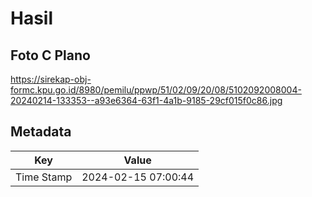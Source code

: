 # Hasil

## Foto C Plano

https://sirekap-obj-formc.kpu.go.id/8980/pemilu/ppwp/51/02/09/20/08/5102092008004-20240214-133353--a93e6364-63f1-4a1b-9185-29cf015f0c86.jpg


## Metadata

| Key        | Value               |
| ---------- | ------------------- |
| Time Stamp | 2024-02-15 07:00:44 |



